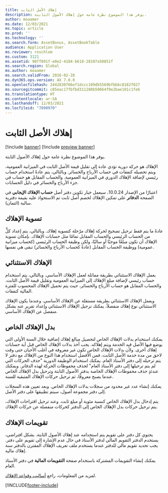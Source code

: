```yaml
---
title: إهلاك الأصل الثابت
description: يوفر هذا الموضوع نظرة عامة حول إهلاك الأصول الثابتة.
author: moaamer
ms.date: 12/03/2021
ms.topic: article
ms.prod: ''
ms.technology: ''
ms.search.form: AssetBonus, AssetBookTable
audience: Application User
ms.reviewer: roschlom
ms.custom: 3121
ms.assetid: 98ff891f-e0e2-4184-b618-28107a50851f
ms.search.region: Global
ms.author: moaamer
ms.search.validFrom: 2016-02-28
ms.dyn365.ops.version: AX 7.0.0
ms.openlocfilehash: 2442830766ef1dccc109db5569bfbbbc8182f027
ms.sourcegitcommit: c85eac17fbfbd311288b50664f9e2bae101c1fe6
ms.translationtype: HT
ms.contentlocale: ar-SA
ms.lasthandoff: 12/03/2021
ms.locfileid: "7890970"
---
```

# <a name="fixed-asset-depreciation"></a>إهلاك الأصل الثابت

[!include [banner](../includes/banner.md)]
[!include [preview banner](../includes/preview-banner.md)]

يوفر هذا الموضوع نظرة عامة حول إهلاك الأصول الثابتة.

الإهلاك هو حركة دورية تؤدي عادة إلى تقليل قيمة الأصل الثابت في الميزانية العمومية، ويتم تحصيله كنفقات في حساب الأرباح والخسائر. وبالتالي، يتم عادةً استخدام حساب رئيسي لإضافة الإهلاك الدوري في الميزانية العمومية. والحساب المقابل هو حساب في جزء الأرباح والخسائر في دليل الحسابات.

اعتبارًا من الإصدار 10.0.24، سيعمل خيار تكوين دفتر أصل **حساب الإهلاك الإيجابي** في الصفحة **الدفاتر** على تمكين الإهلاك لخصم أصل ثابت تم الاستحواذ عليه بقيمة دفترية سالبة (ائتمان).

## <a name="depreciation-adjustment"></a>تسوية الإهلاك
عادةً ما يتم فقط ترحيل تصحيح لحركة إهلاك مرّحلة كتسوية إهلاك. وبالتالي، يتم إعداد كلٍّ من الحساب الرئيسي والحساب المقابل تمامًا مثل حسابات الإهلاك. بإمكان تسوية الإهلاك أن تكون مبلغًا موجبًا أو سالبًا، ولكن وظيفة الحساب الرئيسي (كحساب ميزانية عمومية) ووظيفة الحساب المقابل (عادةً كحساب الأرباح والخسائر) تبقى هي نفسها.

## <a name="extraordinary-depreciation"></a>الإهلاك الاستثنائي
يعمل الإهلاك الاستثنائي بطريقة مماثلة لعمل الإهلاك الأساسي. وبالتالي، يتم استخدام حساب رئيسي لإضافة مبلغ الإهلاك إلى الميزانية العمومية وتقليل قيمة الأصل الثابت. والحساب المقابل هو حساب الأرباح والخسائر، حيث يتم تحميل الإهلاك المحسوب للفترة المالية كنفقات. 

ويعمل الإهلاك الاستثنائي بطريقة مستقلة عن الإهلاك الأساسي. وعندما يكون الإهلاك الاستثنائي نوع إهلاك منفصلاً، يمكنك ترحيل الإهلاك الاستثنائي وإعداد تقرير عنه بشكل منفصل عن الإهلاك الأساسي.

## <a name="special-depreciation-allowance"></a>بدل الإهلاك الخاص
يمكنك استخدام بدلات الإهلاك الخاص لتحصيل مبالغ إهلاك إضافية خلال السنة الأولى التي يوضع فيها الأصل قيد الخدمة ويتم إهلاكه. يجب أخذ بدلات الإهلاك الخاص قبل أية حسابات إهلاك أخرى. ولأن بدلات الإهلاك الخاص تكون غير معروفة في أغلب الأحيان حتى وقت لاحق من مدة خدمة الأصل الثابت، فمن الأفضل استخدام هذا النوع من الإهلاك مع دفتر لا يتم ترحيله إلى دفتر الأستاذ العام. يمكنك استخدام الوظيفة الدورية "حذف الحركات التي لم يتم ترحيلها إلى دفتر الأستاذ العام"‬ لحذف محفوظات الحركة لهذه الدفاتر. ويمكنك عندئذٍ حذف محفوظات الإهلاك الخاصة بدفتر الأصول الثابتة وترحيل بدل الإهلاك الخاص عندما يصبح معروفًا، ثم ترحيل حركات الإهلاك المتبقية للسنة. 

يمكنك إنشاء عدد غير محدود من سجلات بدلات الإهلاك الخاص. وبعد تعيين هذه السجلات إلى دفتر مجموعة أصول، سيتم تطبيقها على دفتر الأصل. 

يتم إدخال بدل الإهلاك الخاص كنسبة مئوية أو مبلغ ثابت. وعند ترحيل اقتراحات الإهلاك، يتم ترحيل حركات بدل الإهلاك الخاص إلى الدفتر كحركات منفصلة عن حركات الإهلاك.

## <a name="depreciation-calendars"></a> تقويمات الإهلاك
يحتوي كل دفتر على تقويم يتم استخدامه عند إهلاك الأصول الثابتة. بشكل افتراضي، يستخدم الدفتر التقويم المالي لدفتر الأستاذ‬ في حال عدم الإشارة إلى تقويم على دفتر. يجب تحديد تقويم مالي للدفتر عندما يستخدم ملف تعريف الإهلاك المقترن بالدفتر سنة إهلاك مالية. 

يمكنك إنشاء التقويمات المشتركة باستخدام صفحة **التقويمات المالية** في دفتر الأستاذ العام.

لمزيد من المعلومات، راجع [أساليب وقواعد الإهلاك](depreciation-methods-conventions.md).





[!INCLUDE[footer-include](../../includes/footer-banner.md)]

